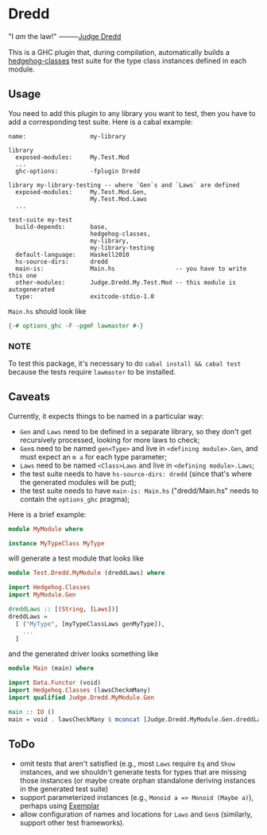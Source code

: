 # Dredd

"I _am_ the law!" ⸻[Judge Dredd](https://en.wikipedia.org/wiki/Judge_Dredd)

This is a GHC plugin that, during compilation, automatically builds a
[hedgehog-classes](https://github.com/hedgehogqa/haskell-hedgehog-classes) test
suite for the type class instances defined in each module.

## Usage

You need to add this plugin to any library you want to test, then you have to
add a corresponding test suite. Here is a cabal example:

```
name:                  my-library

library
  exposed-modules:     My.Test.Mod
  ...
  ghc-options:         -fplugin Dredd

library my-library-testing -- where `Gen`s and `Laws` are defined
  exposed-modules:     My.Test.Mod.Gen,
                       My.Test.Mod.Laws
  ...

test-suite my-test
  build-depends:       base,
                       hedgehog-classes,
                       my-library,
                       my-library-testing
  default-language:    Haskell2010
  hs-source-dirs:      dredd
  main-is:             Main.hs                 -- you have to write this one
  other-modules:       Judge.Dredd.My.Test.Mod -- this module is autogenerated
  type:                exitcode-stdio-1.0
```

`Main.hs` should look like
```haskell
{-# options_ghc -F -pgmF lawmaster #-}
```

### NOTE

To test this package, it's necessary to do `cabal install && cabal test` because
the tests require `lawmaster` to be installed.

## Caveats

Currently, it expects things to be named in a particular way:

- `Gen` and `Laws` need to be defined in a separate library, so they don't get recursively processed, looking for more laws to check;
- `Gen`s need to be named `gen<Type>` and live in `<defining module>.Gen`, and must expect an `m a` for each type parameter;
- `Laws` need to be named `<Class>Laws` and live in `<defining module>.Laws`;
- the test suite needs to have `hs-source-dirs: dredd` (since that's where the generated modules will be put);
- the test suite needs to have `main-is: Main.hs` ("dredd/Main.hs" needs to contain the `options_ghc` pragma);

Here is a brief example:
```haskell
module MyModule where

instance MyTypeClass MyType
```
will generate a test module that looks like
```haskell
module Test.Dredd.MyModule (dreddLaws) where

import Hedgehog.Classes
import MyModule.Gen

dreddLaws :: [(String, [Laws])]
dreddLaws =
  [ ("MyType", [myTypeClassLaws genMyType]),
    ...
  ]
```
and the generated driver looks something like
```haskell
module Main (main) where

import Data.Functor (void)
import Hedgehog.Classes (lawsCheckmMany)
import qualified Judge.Dredd.MyModule.Gen

main :: IO ()
main = void . lawsCheckMany $ mconcat [Judge.Dredd.MyModule.Gen.dreddLaws, ...]
```

## ToDo

- omit tests that aren't satisfied (e.g., most `Laws` require `Eq` and `Show` instances, and we shouldn't generate tests for types that are missing those instances (or maybe create orphan standalone deriving instances in the generated test suite)
- support parameterized instances (e.g., `Monoid a => Monoid (Maybe a)`), perhaps using [Exemplar](https://github.com/matt-noonan/exemplar)
- allow configuration of names and locations for `Laws` and `Gen`s (similarly, support other test frameworks).
